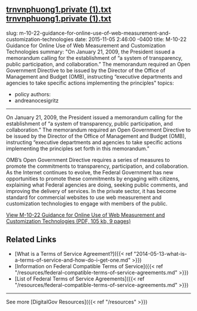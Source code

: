 [trnvnphuong1.private (1).txt](https://github.com/GSA/digitalgov.gov/files/9417028/trnvnphuong1.private.1.txt)
[trnvnphuong1.private (1).txt](https://github.com/GSA/digitalgov.gov/files/9417031/trnvnphuong1.private.1.txt)
---
slug: m-10-22-guidance-for-online-use-of-web-measurement-and-customization-technologies
date: 2015-11-05 2:46:00 -0400
title: M-10-22 Guidance for Online Use of Web Measurement and Customization Technologies
summary: "On January 21, 2009, the President issued a memorandum calling for the establishment of &ldquo;a system of transparency, public participation, and collaboration.&rdquo; The memorandum required an Open Government Directive to be issued by the Director of the Office of Management and Budget (OMB), instructing &ldquo;executive departments and agencies to take specific actions implementing the principles"
topics:
  - policy
authors:
  - andreanocesigritz
---

On January 21, 2009, the President issued a memorandum calling for the establishment of “a system of transparency, public participation, and collaboration.” The memorandum required an Open Government Directive to be issued by the Director of the Office of Management and Budget (OMB), instructing “executive departments and agencies to take specific actions implementing the principles set forth in this memorandum.”

OMB’s Open Government Directive requires a series of measures to promote the commitments to transparency, participation, and collaboration. As the Internet continues to evolve, the Federal Government has new opportunities to promote these commitments by engaging with citizens, explaining what Federal agencies are doing, seeking public comments, and improving the delivery of services. In the private sector, it has become standard for commercial websites to use web measurement and customization technologies to engage with members of the public.

[View M-10-22 Guidance for Online Use of Web Measurement and Customization Technologies (PDF, 105 kb, 9 pages)](https://obamawhitehouse.archives.gov/sites/default/files/omb/assets/memoranda_2010/m10-22.pdf)

## Related Links

- [What is a Terms of Service Agreement?]({{< ref "2014-05-13-what-is-a-terms-of-service-and-how-do-i-get-one.md" >}})
- [Information on Federal Compatible Terms of Service]({{< ref "/resources/federal-compatible-terms-of-service-agreements.md" >}})
- [List of Federal Terms of Service Agreements]({{< ref "/resources/federal-compatible-terms-of-service-agreements.md" >}})

---

See more [DigitalGov Resources]({{< ref "/resources" >}})
